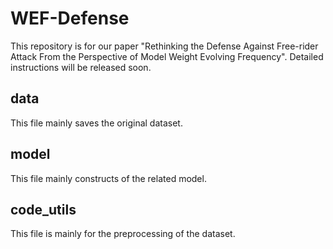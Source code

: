 # WEF-Defense
This repository is for our paper "Rethinking the Defense Against Free-rider Attack From the Perspective of Model Weight Evolving Frequency". Detailed instructions will be released soon.



## data

This file mainly saves the original dataset.

## model

This file mainly constructs of the related model.

## code_utils

This file is mainly for the preprocessing of the dataset.

